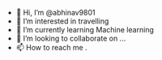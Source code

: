 - 👋 Hi, I’m @abhinav9801
- 👀 I’m interested in travelling
- 🌱 I’m currently learning Machine learning
- 💞️ I’m looking to collaborate on ...
- 📫 How to reach me .

<!---
abhinav9801/abhinav9801 is a ✨ special ✨ repository because its `README.md` (this file) appears on your GitHub profile.
You can click the Preview link to take a look at your changes.
--->
